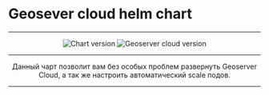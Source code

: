 # Geosever cloud helm chart

---

<p align="center">
<img alt="Chart version" src="https://img.shields.io/badge/Chart%20version-0.0.1-green?labelColor=1c96e7&style=flat-square">
<img alt="Geoserver cloud version" src="https://img.shields.io/badge/Geoserver%20cloud%20version-2.27.1.0-green?labelColor=1c96e7&style=flat-square">
</p>

---

<p align="center">
  Данный чарт позволит вам без особых проблем развернуть Geoserver Cloud,
  а так же настроить автоматический scale подов.
</p>

---
